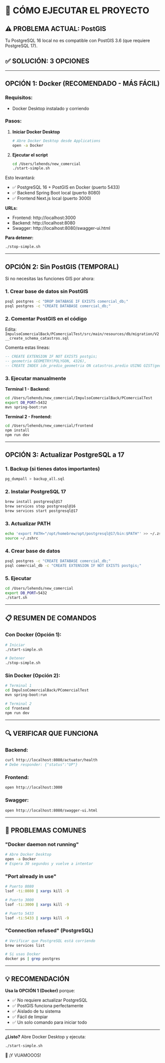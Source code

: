 # 🚀 CÓMO EJECUTAR EL PROYECTO

## ⚠️ PROBLEMA ACTUAL: PostGIS

Tu PostgreSQL 16 local no es compatible con PostGIS 3.6 (que requiere PostgreSQL 17).

## ✅ SOLUCIÓN: 3 OPCIONES

---

## **OPCIÓN 1: Docker (RECOMENDADO - MÁS FÁCIL)**

### Requisitos:
- Docker Desktop instalado y corriendo

### Pasos:

1. **Iniciar Docker Desktop**
   ```bash
   # Abre Docker Desktop desde Applications
   open -a Docker
   ```

2. **Ejecutar el script**
   ```bash
   cd /Users/lehends/new_comercial
   ./start-simple.sh
   ```

Esto levantará:
- ✅ PostgreSQL 16 + PostGIS en Docker (puerto 5433)
- ✅ Backend Spring Boot local (puerto 8080)
- ✅ Frontend Next.js local (puerto 3000)

**URLs:**
- Frontend: http://localhost:3000
- Backend: http://localhost:8080
- Swagger: http://localhost:8080/swagger-ui.html

**Para detener:**
```bash
./stop-simple.sh
```

---

## **OPCIÓN 2: Sin PostGIS (TEMPORAL)**

Si no necesitas las funciones GIS por ahora:

### 1. Crear base de datos sin PostGIS
```bash
psql postgres -c "DROP DATABASE IF EXISTS comercial_db;"
psql postgres -c "CREATE DATABASE comercial_db;"
```

### 2. Comentar PostGIS en el código

Edita: `ImpulsoComercialBack/PComercialTest/src/main/resources/db/migration/V2__create_schema_catastros.sql`

Comenta estas líneas:
```sql
-- CREATE EXTENSION IF NOT EXISTS postgis;
-- geometria GEOMETRY(POLYGON, 4326),
-- CREATE INDEX idx_predio_geometria ON catastros.predio USING GIST(geometria);
```

### 3. Ejecutar manualmente

**Terminal 1 - Backend:**
```bash
cd /Users/lehends/new_comercial/ImpulsoComercialBack/PComercialTest
export DB_PORT=5432
mvn spring-boot:run
```

**Terminal 2 - Frontend:**
```bash
cd /Users/lehends/new_comercial/frontend
npm install
npm run dev
```

---

## **OPCIÓN 3: Actualizar PostgreSQL a 17**

### 1. Backup (si tienes datos importantes)
```bash
pg_dumpall > backup_all.sql
```

### 2. Instalar PostgreSQL 17
```bash
brew install postgresql@17
brew services stop postgresql@16
brew services start postgresql@17
```

### 3. Actualizar PATH
```bash
echo 'export PATH="/opt/homebrew/opt/postgresql@17/bin:$PATH"' >> ~/.zshrc
source ~/.zshrc
```

### 4. Crear base de datos
```bash
psql postgres -c "CREATE DATABASE comercial_db;"
psql comercial_db -c "CREATE EXTENSION IF NOT EXISTS postgis;"
```

### 5. Ejecutar
```bash
cd /Users/lehends/new_comercial
export DB_PORT=5432
./start.sh
```

---

## 📋 RESUMEN DE COMANDOS

### Con Docker (Opción 1):
```bash
# Iniciar
./start-simple.sh

# Detener
./stop-simple.sh
```

### Sin Docker (Opción 2):
```bash
# Terminal 1
cd ImpulsoComercialBack/PComercialTest
mvn spring-boot:run

# Terminal 2
cd frontend
npm run dev
```

---

## 🔍 VERIFICAR QUE FUNCIONA

### Backend:
```bash
curl http://localhost:8080/actuator/health
# Debe responder: {"status":"UP"}
```

### Frontend:
```bash
open http://localhost:3000
```

### Swagger:
```bash
open http://localhost:8080/swagger-ui.html
```

---

## 🚨 PROBLEMAS COMUNES

### "Docker daemon not running"
```bash
# Abre Docker Desktop
open -a Docker
# Espera 30 segundos y vuelve a intentar
```

### "Port already in use"
```bash
# Puerto 8080
lsof -ti:8080 | xargs kill -9

# Puerto 3000
lsof -ti:3000 | xargs kill -9

# Puerto 5433
lsof -ti:5433 | xargs kill -9
```

### "Connection refused" (PostgreSQL)
```bash
# Verificar que PostgreSQL está corriendo
brew services list

# Si usas Docker
docker ps | grep postgres
```

---

## 💡 RECOMENDACIÓN

**Usa la OPCIÓN 1 (Docker)** porque:
- ✅ No requiere actualizar PostgreSQL
- ✅ PostGIS funciona perfectamente
- ✅ Aislado de tu sistema
- ✅ Fácil de limpiar
- ✅ Un solo comando para iniciar todo

---

**¿Listo?** Abre Docker Desktop y ejecuta:
```bash
./start-simple.sh
```

🎉 ¡Y VUAMOOOS!
